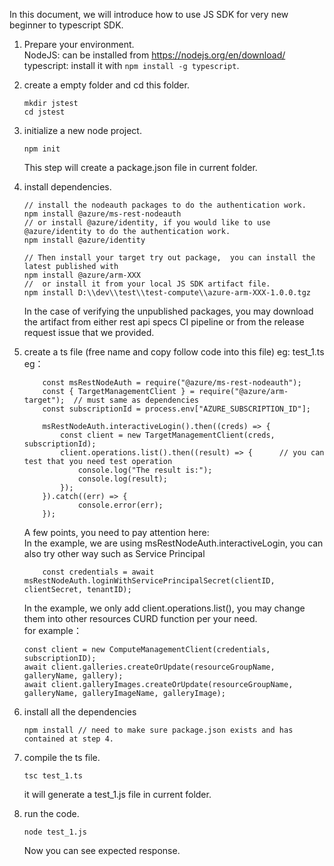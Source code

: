 In this document, we will introduce how to use JS SDK for very new beginner to typescript SDK.

1. Prepare your environment.  
    NodeJS: can be installed from https://nodejs.org/en/download/  
    typescript: install it with `npm install -g typescript`.

1. create a empty folder and cd this folder.
    ```
    mkdir jstest
    cd jstest
    ```

1. initialize a new node project. 
    ```
    npm init
    ```
    This step will create a package.json file in current folder.

1. install dependencies.
   ```
   // install the nodeauth packages to do the authentication work.
   npm install @azure/ms-rest-nodeauth
   // or install @azure/identity, if you would like to use @azure/identity to do the authentication work.
   npm install @azure/identity
   
   // Then install your target try out package,  you can install the latest published with
   npm install @azure/arm-XXX 
   //  or install it from your local JS SDK artifact file. 
   npm install D:\\dev\\test\\test-compute\\azure-arm-XXX-1.0.0.tgz
   
   ```
   In the case of verifying the unpublished packages, you may download the artifact from either rest api specs CI pipeline or from the release request issue that we provided.  


1. create a ts file (free name and copy follow code into this file) eg: test_1.ts
    eg：
    ```
        const msRestNodeAuth = require("@azure/ms-rest-nodeauth");
        const { TargetManagementClient } = require("@azure/arm-target");  // must same as dependencies
        const subscriptionId = process.env["AZURE_SUBSCRIPTION_ID"];

        msRestNodeAuth.interactiveLogin().then((creds) => {
            const client = new TargetManagementClient(creds, subscriptionId);
            client.operations.list().then((result) => {      // you can test that you need test operation
                console.log("The result is:");
                console.log(result);
            });
        }).catch((err) => {
                console.error(err);
        });
    ```   
    A few points, you need to pay attention here:  
    In the example, we are using msRestNodeAuth.interactiveLogin, you can also try other way such as Service Principal
    ```
        const credentials = await msRestNodeAuth.loginWithServicePrincipalSecret(clientID, clientSecret, tenantID);
    ```
    In the example, we only add client.operations.list(), you may change them into other resources CURD function per your need.  
    for example：  
    ```
    const client = new ComputeManagementClient(credentials, subscriptionID);
    await client.galleries.createOrUpdate(resourceGroupName, galleryName, gallery);
    await client.galleryImages.createOrUpdate(resourceGroupName, galleryName, galleryImageName, galleryImage);
    ```
    
1. install all the dependencies 
    ```
    npm install // need to make sure package.json exists and has contained at step 4.
    ```
1. compile the ts file.
   ```
   tsc test_1.ts
   ```
   it will generate a test_1.js file in current folder.
1. run the code. 
   ```
   node test_1.js
   ```
   Now you can see expected response.
